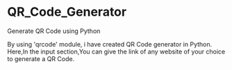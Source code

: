 # QR_Code_Generator
Generate QR Code using Python

By using 'qrcode' module, i have created QR Code generator in Python.
Here,In the input section,You can give the link of any website of your choice to generate a QR Code.


